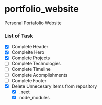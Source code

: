 # portfolio_website

Personal Portafolio Website

### List of Task

-   [x] Complete Header
-   [x] Complelte Hero
-   [x] Complete Projects
-   [ ] Complete Technologies
-   [ ] Complete Timeline
-   [ ] Complete Acomplishments
-   [ ] Complete Footer
-   [x] Delete Unnecesary items from repository
    -   [x] .next
    -   [x] node_modules
